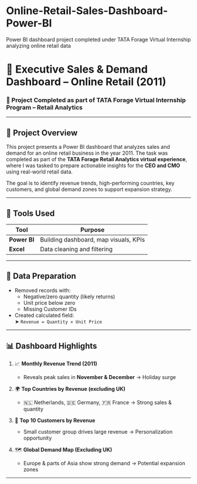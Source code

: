 # Online-Retail-Sales-Dashboard-Power-BI
Power BI dashboard project completed under TATA Forage Virtual Internship analyzing online retail data
# 🛒 Executive Sales & Demand Dashboard – Online Retail (2011)

### 📘 Project Completed as part of **TATA Forage Virtual Internship Program – Retail Analytics**

---

## 📌 Project Overview

This project presents a Power BI dashboard that analyzes sales and demand for an online retail business in the year 2011. The task was completed as part of the **TATA Forage Retail Analytics virtual experience**, where I was tasked to prepare actionable insights for the **CEO and CMO** using real-world retail data.

The goal is to identify revenue trends, high-performing countries, key customers, and global demand zones to support expansion strategy.

---

## 🧰 Tools Used

| Tool        | Purpose                                 |
|-------------|------------------------------------------|
| **Power BI**| Building dashboard, map visuals, KPIs    |
| **Excel**   | Data cleaning and filtering              |

---

## 🧹 Data Preparation

- Removed records with:
  - Negative/zero quantity (likely returns)
  - Unit price below zero
  - Missing Customer IDs
- Created calculated field:  
  ➤ `Revenue = Quantity × Unit Price`

---

## 📊 Dashboard Highlights

1. 📈 **Monthly Revenue Trend (2011)**  
   - Reveals peak sales in **November & December** → Holiday surge

2. 🌍 **Top Countries by Revenue (excluding UK)**  
   - 🇳🇱 Netherlands, 🇩🇪 Germany, 🇫🇷 France → Strong sales & quantity

3. 👤 **Top 10 Customers by Revenue**  
   - Small customer group drives large revenue → Personalization opportunity

4. 🗺️ **Global Demand Map (Excluding UK)**  
   - Europe & parts of Asia show strong demand → Potential expansion zones

---

 
